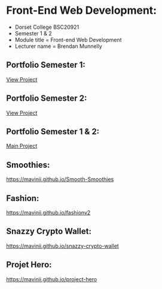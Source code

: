 # Front-End Web Development:
- Dorset College BSC20921 
- Semester 1 &amp; 2
- Module title = Front-end Web Development
- Lecturer name = Brendan Munnelly

## Portfolio Semester 1:
[View Project](https://mavinii.github.io/marcosoliveira/first-semester/index.html)


## Portfolio Semester 2:
[View Project](https://mavinii.github.io/marcosoliveira/second-semester/index.html)


## Portfolio Semester 1 &amp; 2:
[Main Project](https://mavinii.github.io/marcosoliveira)


## Smoothies:
https://mavinii.github.io/Smooth-Smoothies

## Fashion:
https://mavinii.github.io/fashionv2

## Snazzy Crypto Wallet:
https://mavinii.github.io/snazzy-crypto-wallet

## Projet Hero:
https://mavinii.github.io/project-hero

